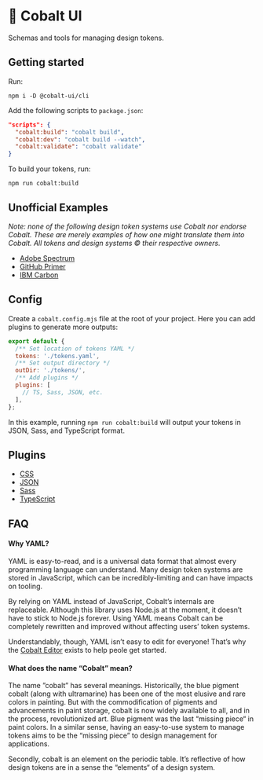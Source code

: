 # 💎 Cobalt UI

Schemas and tools for managing design tokens.

## Getting started

Run:

```
npm i -D @cobalt-ui/cli
```

Add the following scripts to `package.json`:

```json
"scripts": {
  "cobalt:build": "cobalt build",
  "cobalt:dev": "cobalt build --watch",
  "cobalt:validate": "cobalt validate"
}
```

To build your tokens, run:

```
npm run cobalt:build
```

## Unofficial Examples

_Note: none of the following design token systems use Cobalt nor endorse Cobalt. These are merely examples of how one might translate them into Cobalt. All tokens and design systems © their respective owners._

- [Adobe Spectrum](./examples/adobe)
- [GitHub Primer](./examples/github)
- [IBM Carbon](./examples/ibm)

## Config

Create a `cobalt.config.mjs` file at the root of your project. Here you can add plugins to generate more outputs:

```js
export default {
  /** Set location of tokens YAML */
  tokens: './tokens.yaml',
  /** Set output directory */
  outDir: './tokens/',
  /** Add plugins */
  plugins: [
    // TS, Sass, JSON, etc.
  ],
};
```

In this example, running `npm run cobalt:build` will output your tokens in JSON, Sass, and TypeScript format.

## Plugins

- [CSS](./packages/plugin-css)
- [JSON](./packages/plugin-json)
- [Sass](./packages/plugin-sass)
- [TypeScript](./packages/plugin-ts)

## FAQ

#### Why YAML?

YAML is easy-to-read, and is a universal data format that almost every programming language can understand. Many design token systems are stored in JavaScript, which can be incredibly-limiting and can have impacts on tooling.

By relying on YAML instead of JavaScript, Cobalt’s internals are replaceable. Although this library uses Node.js at the moment, it doesn’t have to stick to Node.js forever. Using YAML means Cobalt can be completely rewritten and improved without affecting
users’ token systems.

Understandably, though, YAML isn’t easy to edit for everyone! That’s why the [Cobalt Editor](https://cobalt.pages.dev/editor) exists to help peole get started.

#### What does the name “Cobalt” mean?

The name ”cobalt” has several meanings. Historically, the blue pigment cobalt (along with ultramarine) has been one of the most elusive and rare colors in painting. But with the commodification of pigments and advancements in paint storage, cobalt is now
widely available to all, and in the process, revolutionized art. Blue pigment was the last “missing piece“ in paint colors. In a similar sense, having an easy-to-use system to manage tokens aims to be the “missing piece” to design management for
applications.

Secondly, cobalt is an element on the periodic table. It’s reflective of how design tokens are in a sense the “elements“ of a design system.
